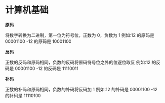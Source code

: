 # 计算机基础

**原码**

将数字转换为二进制，第一位为符号位，正数为 0，负数为 1 例如:12 的原码是 00001100 -12 的原码是 10001100



**反码**

正数的反码和原码相同，负数的反码将原码符号位之外的位逐位取反 例如:12 的反码是 00001100 -12 的反码是 11110011



 **补码**

正数的补码和原码相同，负数的补码将反码加 1
 例如:12 的补码是 00001100 -12 的补码是 11110100

